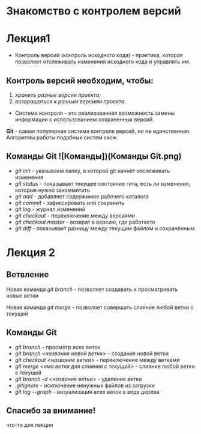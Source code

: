 # Знакомство с контролем версий
# Лекция1
* Контроль версий (контроль исходного кода) - практика, которая позволяет отслеживать изменения исходного кода и управлять им.
## Контроль версий необходим, чтобы:
1.  *хранить разные версии проекта;*
2.  *возвращаться к разным версиям проекта.* 
* Система контроля - это реализованная возможность замены информации с использованием сохраненных версий.

**Git** - самая популярная система контроля версий, но не единственная. Алгоритмы работы подобных систем схож.

## Команды Git ![Команды])(Команды Git.png)

* *git init* -  указываем папку, в которой
git начнёт отслеживать изменения
* *git status* - показывает текущее состояние гита, есть ли изменения, которые нужно закоммитить
* *git add* - добавляет содержимое рабочего каталога
* *git commit* - зафиксировать или сохранить
* *git log* - журнал изменений
* *git checkout* - переключение между версиями
* *git checkout master* - возврат в версию, где работаете
* *git diff* - показывает разницу между текущим файлом
и сохранённым

 # Лекция 2
 ## Ветвление
Новая команда *git branch* - позволяет создавать и просматривать новые ветки 

Новая команда *git merge* - позволяет совершать слияние любой ветки с текущей
## Команды Git
* *git branch* - просмотр всех веток
* *git branch <название новой ветки>* - создание новой ветки
* *git checkout <название ветки>* - переключение между ветками
 * *git merge <имя ветки для слияния с текущей>* - слияние любой ветки с текущей
* *git branch -d <название ветки>* - удаление ветки
* *.gitignore* - исключение ненужных файлов из загрузки
* *git log --graph* - визуализация всех веток в виде дерева

 ## Спасибо за внимание!
что-то для лекции